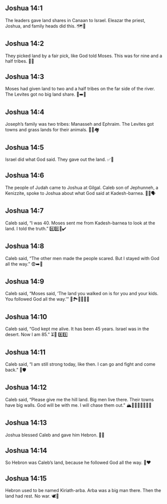 ## Joshua 14:1
The leaders gave land shares in Canaan to Israel. Eleazar the priest, Joshua, and family heads did this. 🗺️🏡
## Joshua 14:2
They picked land by a fair pick, like God told Moses. This was for nine and a half tribes. 🎲🤝
## Joshua 14:3
Moses had given land to two and a half tribes on the far side of the river. The Levites got no big land share. 🌊➡️🚫
## Joshua 14:4
Joseph’s family was two tribes: Manasseh and Ephraim. The Levites got towns and grass lands for their animals. 🐄🐑🏘️
## Joshua 14:5
Israel did what God said. They gave out the land. ✅🧭
## Joshua 14:6
The people of Judah came to Joshua at Gilgal. Caleb son of Jephunneh, a Kenizzite, spoke to Joshua about what God said at Kadesh-barnea. 🚶‍♂️🗣️
## Joshua 14:7
Caleb said, “I was 40. Moses sent me from Kadesh-barnea to look at the land. I told the truth.” 4️⃣0️⃣👀✔️
## Joshua 14:8
Caleb said, “The other men made the people scared. But I stayed with God all the way.” 😨➡️🫡
## Joshua 14:9
Caleb said, “Moses said, ‘The land you walked on is for you and your kids. You followed God all the way.’” 👣🏞️👨‍👩‍👧‍👦
## Joshua 14:10
Caleb said, “God kept me alive. It has been 45 years. Israel was in the desert. Now I am 85.” ⏳🙏 8️⃣5️⃣
## Joshua 14:11
Caleb said, “I am still strong today, like then. I can go and fight and come back.” 💪🛡️
## Joshua 14:12
Caleb said, “Please give me the hill land. Big men live there. Their towns have big walls. God will be with me. I will chase them out.” 🏔️🏰🧍‍♂️🧍‍♂️🧍‍♂️
## Joshua 14:13
Joshua blessed Caleb and gave him Hebron. 🙏🎁
## Joshua 14:14
So Hebron was Caleb’s land, because he followed God all the way. 🏡❤️
## Joshua 14:15
Hebron used to be named Kiriath-arba. Arba was a big man there. Then the land had rest. No war. 🕊️🌄
